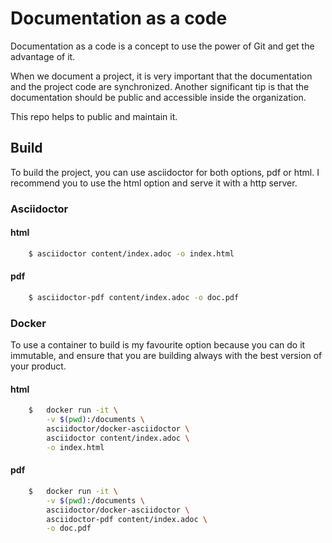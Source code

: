 # Documentation as a code
Documentation as a code is a concept to use the power of Git and get the advantage of it. 

When we document a project, it is very important that the documentation and the project code are synchronized. Another significant tip is that the documentation should be public and accessible inside the organization. 

This repo helps to public and maintain it.

## Build
To build the project, you can use asciidoctor for both options, pdf or html. 
I recommend you to use the html option and serve it with a http server.

### Asciidoctor
#### html 
```bash
    $ asciidoctor content/index.adoc -o index.html
```

#### pdf 
```bash
    $ asciidoctor-pdf content/index.adoc -o doc.pdf
```

### Docker
To use a container to build is my favourite option because you can do it immutable, and ensure that you are building always with the best version of your product.

#### html
```bash
    $   docker run -it \
        -v $(pwd):/documents \
        asciidoctor/docker-asciidoctor \
        asciidoctor content/index.adoc \
        -o index.html
```

#### pdf
```bash
    $   docker run -it \
        -v $(pwd):/documents \
        asciidoctor/docker-asciidoctor \
        asciidoctor-pdf content/index.adoc \
        -o doc.pdf
```
